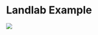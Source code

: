 # Landlab Example

<a href='https://mybinder.org/v2/gh/CUB-Computational-Tools/2020-landlab/binder-python?urlpath=git-pull?repo=https%3A%2F%2Fgithub.com%2FCUB-Computational-Tools%2F2020-landlab%26branch%3Dweek1%26urlpath%3Dlab%3Dtree%3Doverland_flow_driver.ipynb'><img src='https://img.shields.io/badge/launch%20draft-Py+Jupyter%20Lab-red.svg'/></a>
